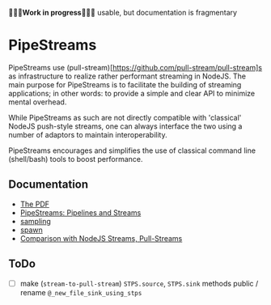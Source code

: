 
🔻🔻🔻**Work in progress**🔻🔻🔻 usable, but documentation is fragmentary



# PipeStreams

PipeStreams use (pull-stream)[https://github.com/pull-stream/pull-stream]s as infrastructure to realize
rather performant streaming in NodeJS. The main purpose for PipeStreams is to facilitate the building of
streaming applications; in other words: to provide a simple and clear API to minimize mental overhead.

While PipeStreams as such are not directly compatible with 'classical' NodeJS push-style streams, one can
always interface the two using a number of adaptors to maintain interoperability.

PipeStreams encourages and simplifies the use of classical command line (shell/bash) tools to boost
performance.

## Documentation

* [The PDF](./pipestreams-manual/pipestreams-manual.pdf)
* [PipeStreams: Pipelines and Streams](./pipestreams-manual/chapter-00-intro.md)
* [sampling](./pipestreams-manual/chapter-00-sampling.md)
* [spawn](./pipestreams-manual/chapter-00-spawn.md)
* [Comparison with NodeJS Streams, Pull-Streams](./pipestreams-manual/chapter-00-comparison.md)

## ToDo

* [ ] make (`stream-to-pull-stream`) `STPS.source`, `STPS.sink` methods public / rename
  `@_new_file_sink_using_stps`

